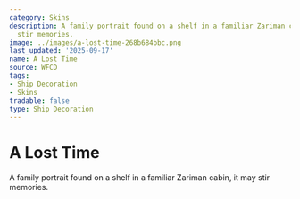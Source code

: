 ```yaml
---
category: Skins
description: A family portrait found on a shelf in a familiar Zariman cabin, it may
  stir memories.
image: ../images/a-lost-time-268b684bbc.png
last_updated: '2025-09-17'
name: A Lost Time
source: WFCD
tags:
- Ship Decoration
- Skins
tradable: false
type: Ship Decoration
---
```


# A Lost Time

A family portrait found on a shelf in a familiar Zariman cabin, it may stir memories.

